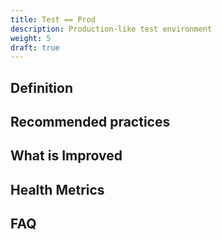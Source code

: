```yaml
---
title: Test == Prod
description: Production-like test environment
weight: 5
draft: true
---
```


## Definition

## Recommended practices

## What is Improved

## Health Metrics

## FAQ
